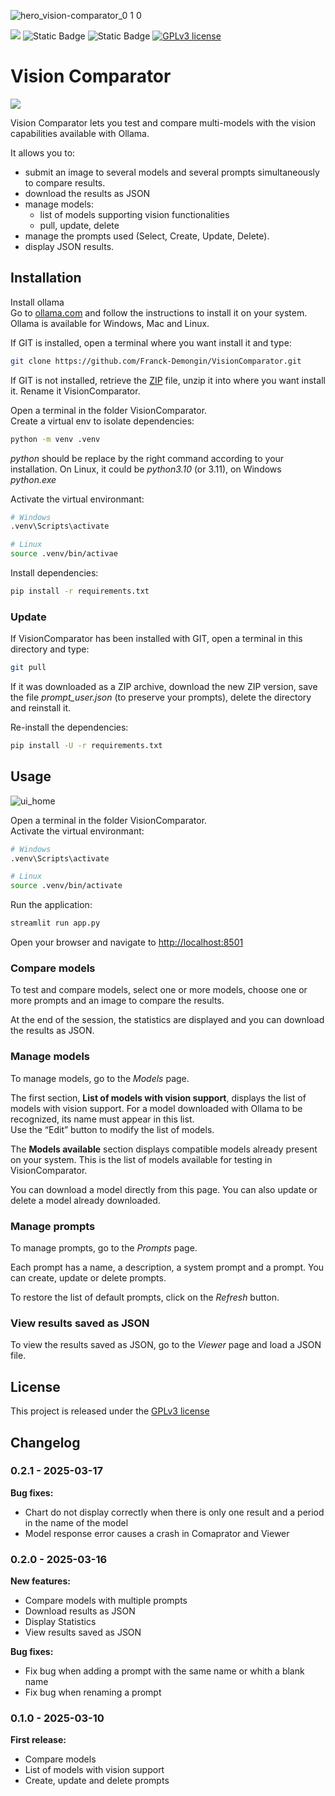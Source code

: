 ![hero_vision-comparator_0 1 0](https://github.com/user-attachments/assets/682347c9-e247-4bb5-9754-7f86a7593d52)

<img src="https://img.shields.io/badge/Python-3.10-blue" /> ![Static Badge](https://img.shields.io/badge/Ollama-0.6.0-blue) ![Static Badge](https://img.shields.io/badge/Streamlit-1.42.0-blue) [![GPLv3 license](https://img.shields.io/badge/License-GPLv3-green.svg)](http://perso.crans.org/besson/LICENSE.html)

# Vision Comparator

<img src="https://img.shields.io/badge/Version-0.2.0-blue" />

Vision Comparator lets you test and compare multi-models with the vision capabilities available with Ollama.

It allows you to:

- submit an image to several models and several prompts simultaneously to compare results.
- download the results as JSON
- manage models:
  - list of models supporting vision functionalities
  - pull, update, delete
- manage the prompts used (Select, Create, Update, Delete).
- display JSON results.

## Installation

Install ollama  
Go to [ollama.com](https://ollama.com/) and follow the instructions to install it on your system. Ollama is available for Windows, Mac and Linux.

If GIT is installed, open a terminal where you want install it and type:

```bash
git clone https://github.com/Franck-Demongin/VisionComparator.git
```

If GIT is not installed, retrieve the [ZIP](https://github.com/Franck-Demongin/VisionComparator/archive/refs/heads/main.zip) file, unzip it into where you want install it. Rename it VisionComparator.

Open a terminal in the folder VisionComparator.  
Create a virtual env to isolate dependencies:

```bash
python -m venv .venv
```

_python_ should be replace by the right command according to your installation. On Linux, it could be _python3.10_ (or 3.11), on Windows _python.exe_

Activate the virtual environmant:

```bash
# Windows
.venv\Scripts\activate

# Linux
source .venv/bin/activae
```

Install dependencies:

```bash
pip install -r requirements.txt
```

### Update

If VisionComparator has been installed with GIT, open a terminal in this directory and type:

```bash
git pull
```

If it was downloaded as a ZIP archive, download the new ZIP version, save the file _prompt_user.json_ (to preserve your prompts), delete the directory and reinstall it.

Re-install the dependencies:

```bash
pip install -U -r requirements.txt
```

## Usage

![ui_home](https://github.com/user-attachments/assets/feceee9d-6108-4ad5-a82e-7621f1a0a37a)

Open a terminal in the folder VisionComparator.  
Activate the virtual environmant:

```bash
# Windows
.venv\Scripts\activate

# Linux
source .venv/bin/activate
```

Run the application:

```bash
streamlit run app.py
```

Open your browser and navigate to [http://localhost:8501](http://localhost:8501)

### Compare models

To test and compare models, select one or more models, choose one or more prompts and an image to compare the results.

At the end of the session, the statistics are displayed and you can download the results as JSON.

### Manage models

To manage models, go to the _Models_ page.

The first section, **List of models with vision support**, displays the list of models with vision support.
For a model downloaded with Ollama to be recognized, its name must appear in this list.  
Use the “Edit” button to modify the list of models.

The **Models available** section displays compatible models already present on your system. This is the list of models available for testing in VisionComparator.

You can download a model directly from this page.
You can also update or delete a model already downloaded.

### Manage prompts

To manage prompts, go to the _Prompts_ page.

Each prompt has a name, a description, a system prompt and a prompt.
You can create, update or delete prompts.

To restore the list of default prompts, click on the _Refresh_ button.

### View results saved as JSON

To view the results saved as JSON, go to the _Viewer_ page and load a JSON file.

## License

This project is released under the [GPLv3 license](http://perso.crans.org/besson/LICENSE.html)

## Changelog

### 0.2.1 - 2025-03-17

**Bug fixes:**

- Chart do not display correctly when there is only one result and a period in the name of the model
- Model response error causes a crash in Comaprator and Viewer

### 0.2.0 - 2025-03-16

**New features:**

- Compare models with multiple prompts
- Download results as JSON
- Display Statistics
- View results saved as JSON

**Bug fixes:**

- Fix bug when adding a prompt with the same name or whith a blank name
- Fix bug when renaming a prompt

### 0.1.0 - 2025-03-10

**First release:**

- Compare models
- List of models with vision support
- Create, update and delete prompts
